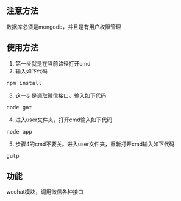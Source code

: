 ## 注意方法 ##
数据库必须是mongodb，并且是有用户权限管理

## 使用方法 ##

1. 第一步就是在当前路径打开cmd
2. 输入如下代码
<pre>npm install</pre>
3. 这一步是调取微信接口。输入如下代码
<pre>node gat</pre>
4. 进入user文件夹，打开cmd输入如下代码
<pre>node app</pre>	
5. 步骤4的cmd不要关。进入user文件夹，重新打开cmd输入如下代码
<pre>gulp</pre>

## 功能 ##

wechat模块，调用微信各种接口